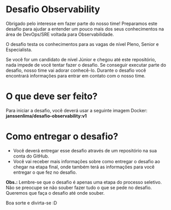 # Desafio Observability

Obrigado pelo interesse em fazer parte do nosso time! Preparamos este desafio para ajudar a entender um pouco mais dos seus conhecimentos na área de DevOps/SRE voltada para Observabilidade.

O desafio testa os conhecimentos para as vagas de nível Pleno, Senior e Especialista.

Se você for um candidato de nível Júnior e chegou até este repositório, nada impede de você tentar fazer o desafio. Se conseguir executar parte do desafio, nosso time vai adorar conhecê-lo. Durante o desafio você encontrará informações para entrar em contato com o nosso time.

# O que deve ser feito?

Para iniciar a desafio, você deverá usar a seguinte imagem Docker: <b>janssenlima/desafio-observability:v1</b>

# Como entregar o desafio?

- Você deverá entregar esse desafio através de um repositório na sua conta do GitHub.
- Você vai receber mais informações sobre como entregar o desafio ao chegar na etapa final, onde também terá as informações para você entregar o que fez no desafio.

<b>Obs.:</b> Lembre-se que o desafio é apenas uma etapa do processo seletivo. Não se preocupe se não souber fazer tudo o que se pede no desafio. Queremos que faça o desafio até onde souber.

Boa sorte e divirta-se :D
